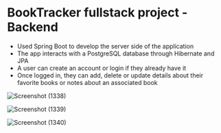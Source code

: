 # BookTracker fullstack project - Backend

- Used Spring Boot to develop the server side of the application
- The app interacts with a PostgreSQL database through Hibernate and JPA
- A user can create an account or login if they already have it
- Once logged in, they can add, delete or update details about their favorite books or notes about an associated book

![Screenshot (1338)](https://github.com/daria-georgiana505/University-Projects/assets/76481293/90dd66e3-3712-42e4-99d9-24c4a776a878)

![Screenshot (1339)](https://github.com/daria-georgiana505/University-Projects/assets/76481293/e8df7cf1-7ee9-45fc-aacc-d97641f842b9)

![Screenshot (1340)](https://github.com/daria-georgiana505/University-Projects/assets/76481293/b9bbbb8a-de55-4031-9ab8-56b9058689c5)
